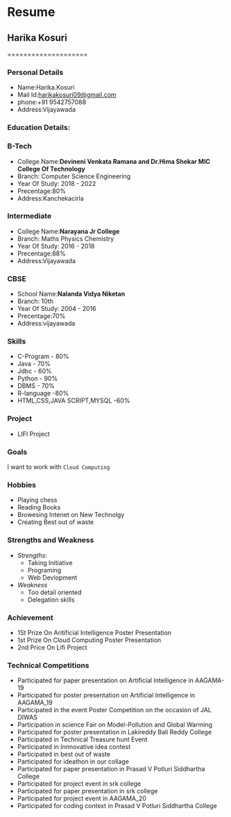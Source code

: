 # Resume

## Harika Kosuri
====================
### Personal Details

- Name:Harika.Kosuri<br>
- Mail Id:harikakosuri09@gmail.com<br>
- phone:+91 9542757088<br>
- Address:Vijayawada<br>

### Education Details:

### **B-Tech**
- College Name:__Devineni Venkata Ramana and Dr.Hima Shekar MIC College Of Technology__<br>
- Branch: Computer Science Engineering<br>
- Year Of Study: 2018 - 2022<br>
- Precentage:80%<br>
- Address:Kanchekacirla<br>

### **Intermediate**
- College Name:__Narayana Jr College__<br>
- Branch: Maths Physics Chemistry<br>
- Year Of Study: 2016 - 2018<br>
- Precentage:88%<br>
- Address:Vijayawada<br>

### **CBSE**
- School Name:__Nalanda Vidya Niketan__<br>
- Branch: 10th<br>
- Year Of Study: 2004 - 2016<br>
- Precentage:70%<br>
- Address:vijayawada<br>

### **Skills**
- C-Program - 80%<br>
- Java - 70%<br>
- Jdbc - 60%<br>
- Python - 90%<br>
- DBMS - 70%<br>
- R-language -80%<br>
- HTML,CSS,JAVA SCRIPT,MYSQL -60%<br>

### **Project**
- LIFI Project

### **Goals**
I want to work with `Cloud Computing`

### **Hobbies**
- Playing chess
- Reading Books
- Browesing Intenet on New Technolgy
- Creating Best out of waste

### **Strengths and Weakness**
- *Strengths*:
    - Taking Initiative
    - Programing
    - Web Devlopment
- *Weakness*
    - Too detail oriented
    - Delegation skills
   
### **Achievement**
- 1St Prize On Aritificial Intelligence Poster Presentation
- 1st Prize On Cloud Computing Poster Presentation
- 2nd Price On Lifi Project

### **Technical Competitions**
- Participated for paper presentation on Artificial Intelligence in AAGAMA-19
- Participated for poster presentation on Artificial Intelligence   in AAGAMA_19
- Participated in the event Poster Competition on the occasion of JAL DIWAS  
- Participation in science Fair on Model-Pollution and Global Warming
- Participated for poster presentation in Lakireddy Bali Reddy College 
- Participated in Technical Treasure hunt Event
- Participated in Innnovative idea contest
- Participated in best out of waste
- Participated for ideathon in our collage 
- Participated for paper presentation in Prasad V Potluri Siddhartha College
- Participated for project event in srk college
- Participated for paper presentation in srk college
- Participated for project event in AAGAMA_20
- Participated for coding context in Prasad V Potluri Siddhartha College
